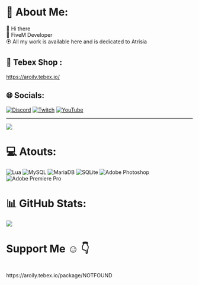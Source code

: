 # 💫 About Me:
👋 Hi there<br>🌸 FiveM Developer<br> 🏵️ All my work is available here and is dedicated to Atrisia

## 🛒 Tebex Shop :
https://aroily.tebex.io/

## 🌐 Socials:
[![Discord](https://img.shields.io/badge/Discord-%237289DA.svg?logo=discord&logoColor=white)](https://discord.gg/https://discord.gg/ppJAcSF4MZ ) [![Twitch](https://img.shields.io/badge/Twitch-%239146FF.svg?logo=Twitch&logoColor=white)](https://www.twitch.tv/aroily_) [![YouTube](https://img.shields.io/badge/YouTube-%23FF0000.svg?logo=YouTube&logoColor=white)](https://www.youtube.com/@AroiLyDev) 

---
[![](https://visitcount.itsvg.in/api?id=AroiLy&icon=2&color=1)](https://visitcount.itsvg.in)

# 💻 Atouts:
![Lua](https://img.shields.io/badge/lua-%232C2D72.svg?style=for-the-badge&logo=lua&logoColor=white) 
![MySQL](https://img.shields.io/badge/mysql-%2300f.svg?style=for-the-badge&logo=mysql&logoColor=white) 
![MariaDB](https://img.shields.io/badge/MariaDB-003545?style=for-the-badge&logo=mariadb&logoColor=white) 
![SQLite](https://img.shields.io/badge/sqlite-%2307405e.svg?style=for-the-badge&logo=sqlite&logoColor=white) 
![Adobe Photoshop](https://img.shields.io/badge/adobephotoshop-%2331A8FF.svg?style=for-the-badge&logo=adobephotoshop&logoColor=white) 
![Adobe Premiere Pro](https://img.shields.io/badge/Adobe%20Premiere%20Pro-9999FF.svg?style=for-the-badge&logo=Adobe%20Premiere%20Pro&logoColor=white)

# 📊 GitHub Stats:
![](https://github-readme-streak-stats.herokuapp.com/?user=AroiLy&theme=react&hide_border=false)<br/>

<h1>Support Me ☺ 👇</h1><br>
https://aroily.tebex.io/package/NOTFOUND
<br>

